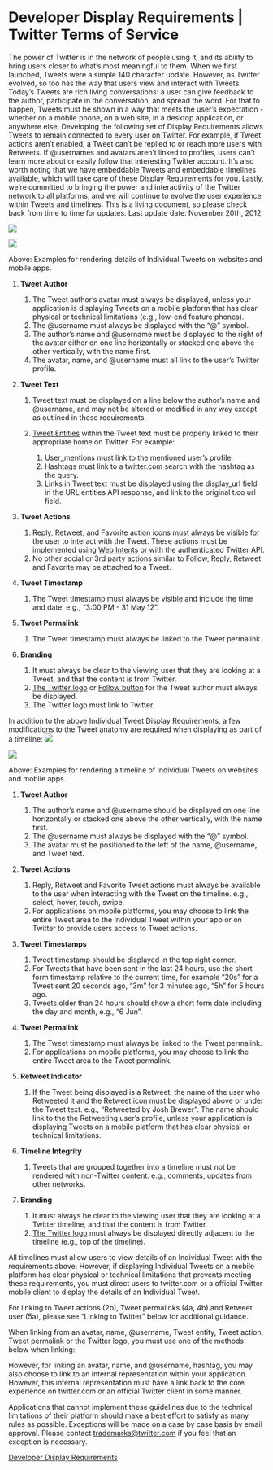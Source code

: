 # Developer Display Requirements | Twitter Terms of Service
The power of Twitter is in the network of people using it, and its ability to bring users closer to what’s most meaningful to them. When we first launched, Tweets were a simple 140 character update. However, as Twitter evolved, so too has the way that users view and interact with Tweets. Today’s Tweets are rich living conversations: a user can give feedback to the author, participate in the conversation, and spread the word. For that to happen, Tweets must be shown in a way that meets the user’s expectation - whether on a mobile phone, on a web site, in a desktop application, or anywhere else. Developing the following set of Display Requirements allows Tweets to remain connected to every user on Twitter. For example, if Tweet actions aren’t enabled, a Tweet can’t be replied to or reach more users with Retweets. If @usernames and avatars aren’t linked to profiles, users can’t learn more about or easily follow that interesting Twitter account. It’s also worth noting that we have embeddable Tweets and embeddable timelines available, which will take care of these Display Requirements for you. Lastly, we’re committed to bringing the power and interactivity of the Twitter network to all platforms, and we will continue to evolve the user experience within Tweets and timelines. This is a living document, so please check back from time to time for updates. Last update date: November 20th, 2012

![](Developer%20Display%20Requirements%20%7C%20Twitter%20Terms%20of%20Service/tweet_embed_0.png)

![](Developer%20Display%20Requirements%20%7C%20Twitter%20Terms%20of%20Service/mobile_tweet.png)

Above: Examples for rendering details of Individual Tweets on websites and mobile apps.

1. **Tweet Author**

	1. The Tweet author’s avatar must always be displayed, unless your application is displaying Tweets on a mobile platform that has clear physical or technical limitations (e.g., low-end feature phones).
	2. The @username must always be displayed with the “@” symbol.
	3. The author’s name and @username must be displayed to the right of the avatar either on one line horizontally or stacked one above the other vertically, with the name first.
	4. The avatar, name, and @username must all link to the user’s Twitter profile.

2. **Tweet Text**

	1. Tweet text must be displayed on a line below the author’s name and @username, and may not be altered or modified in any way except as outlined in these requirements.
	2. [Tweet Entities](https://web.archive.org/web/20130116074649/https://dev.twitter.com/docs/tweet-entities) within the Tweet text must be properly linked to their appropriate home on Twitter. For example:

		1. User_mentions must link to the mentioned user’s profile.
		2. Hashtags must link to a twitter.com search with the hashtag as the query.
		3. Links in Tweet text must be displayed using the display_url field in the URL entities API response, and link to the original t.co url field.

3. **Tweet Actions**

	1. Reply, Retweet, and Favorite action icons must always be visible for the user to interact with the Tweet. These actions must be implemented using [Web Intents](https://web.archive.org/web/20130116074649/https://dev.twitter.com/docs/intents) or with the authenticated Twitter API.
	2. No other social or 3rd party actions similar to Follow, Reply, Retweet and Favorite may be attached to a Tweet.

4. **Tweet Timestamp**

	1. The Tweet timestamp must always be visible and include the time and date. e.g., “3:00 PM - 31 May 12”.

5. **Tweet Permalink**

	1. The Tweet timestamp must always be linked to the Tweet permalink.

6. **Branding**

	1. It must always be clear to the viewing user that they are looking at a Tweet, and that the content is from Twitter.
	2. [The Twitter logo](https://web.archive.org/web/20130116074649/https://twitter.com/about/logos) or [Follow button](https://web.archive.org/web/20130116074649/https://dev.twitter.com/docs/follow-button) for the Tweet author must always be displayed.
	3. The Twitter logo must link to Twitter.

In addition to the above Individual Tweet Display Requirements, a few modifications to the Tweet anatomy are required when displaying as part of a timeline:
![](Developer%20Display%20Requirements%20%7C%20Twitter%20Terms%20of%20Service/in_timeline_tweet_0.png)

![](Developer%20Display%20Requirements%20%7C%20Twitter%20Terms%20of%20Service/in_timeline_tweet_mobile.png)

Above: Examples for rendering a timeline of Individual Tweets on websites and mobile apps.

1. **Tweet Author**

	1. The author’s name and @username should be displayed on one line horizontally or stacked one above the other vertically, with the name first.
	2. The @username must always be displayed with the “@” symbol.
	3. The avatar must be positioned to the left of the name, @username, and Tweet text.

2. **Tweet Actions**

	1. Reply, Retweet and Favorite Tweet actions must always be available to the user when interacting with the Tweet on the timeline. e.g., select, hover, touch, swipe.
	2. For applications on mobile platforms, you may choose to link the entire Tweet area to the Individual Tweet within your app or on Twitter to provide users access to Tweet actions.

3. **Tweet Timestamps**

	1. Tweet timestamp should be displayed in the top right corner.
	2. For Tweets that have been sent in the last 24 hours, use the short form timestamp relative to the current time, for example “20s” for a Tweet sent 20 seconds ago, “3m” for 3 minutes ago, “5h” for 5 hours ago.
	3. Tweets older than 24 hours should show a short form date including the day and month, e.g., “6 Jun”.

4. **Tweet Permalink**

	1. The Tweet timestamp must always be linked to the Tweet permalink.
	2. For applications on mobile platforms, you may choose to link the entire Tweet area to the Tweet permalink.

5. **Retweet Indicator**

	1. If the Tweet being displayed is a Retweet, the name of the user who Retweeted it and the Retweet icon must be displayed above or under the Tweet text. e.g., “Retweeted by Josh Brewer”. The name should link to the the Retweeting user’s profile, unless your application is displaying Tweets on a mobile platform that has clear physical or technical limitations.

6. **Timeline Integrity**

	1. Tweets that are grouped together into a timeline must not be rendered with non-Twitter content. e.g., comments, updates from other networks.

7. **Branding**

	1. It must always be clear to the viewing user that they are looking at a Twitter timeline, and that the content is from Twitter.
	2. [The Twitter logo](https://web.archive.org/web/20130116074649/https://twitter.com/about/logos) must always be displayed directly adjacent to the timeline (e.g., top of the timeline).

All timelines must allow users to view details of an Individual Tweet with the requirements above. However, if displaying Individual Tweets on a mobile platform has clear physical or technical limitations that prevents meeting these requirements, you must direct users to twitter.com or a official Twitter mobile client to display the details of an Individual Tweet.

For linking to Tweet actions (2b), Tweet permalinks (4a, 4b) and Retweet user (5a), please see “Linking to Twitter” below for additional guidance.

When linking from an avatar, name, @username, Tweet entity, Tweet action, Tweet permalink or the Twitter logo, you must use one of the methods below when linking:

However, for linking an avatar, name, and @username, hashtag, you may also choose to link to an internal representation within your application. However, this internal representation must have a link back to the core experience on twitter.com or an official Twitter client in some manner.

Applications that cannot implement these guidelines due to the technical limitations of their platform should make a best effort to satisfy as many rules as possible. Exceptions will be made on a case by case basis by email approval. Please contact [trademarks@twitter.com](https://web.archive.org/web/20130116074649/mailto:trademarks@twitter.com) if you feel that an exception is necessary.

[Developer Display Requirements](https://web.archive.org/web/20130116074649/https://dev.twitter.com/terms/display-requirements) 
